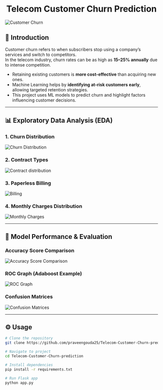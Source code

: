 # <div align="center">Telecom Customer Churn Prediction</div>

![Customer Churn](https://img.freepik.com/free-vector/customer-churn-rate-concept-illustration_114360-7967.jpg)  


## 📌 Introduction
Customer churn refers to when subscribers stop using a company’s services and switch to competitors.  
In the telecom industry, churn rates can be as high as **15–25% annually** due to intense competition.  

- Retaining existing customers is **more cost-effective** than acquiring new ones.  
- Machine Learning helps by **identifying at-risk customers early**, allowing targeted retention strategies.  
- This project uses ML models to predict churn and highlight factors influencing customer decisions.  

---

## 📊 Exploratory Data Analysis (EDA)

### 1. Churn Distribution  
![Churn Distribution]([https://github.com/praveengouda25/Telecom-Customer-Churn-prediction/blob/main/output/Churn%20Distribution.png?raw=true](https://github.com/praveengouda25/Telecom_Customer_Churn_Prediction/commit/111c973aca0fa604a95c80a28d95ee3d6ee3cf46))  

### 2. Contract Types  
![Contract distribution](https://github.com/praveengouda25/Telecom-Customer-Churn-prediction/blob/main/output/Contract%20distribution.png?raw=true)  

### 3. Paperless Billing  
![Billing](https://github.com/praveengouda25/Telecom-Customer-Churn-prediction/blob/main/output/billing.PNG?raw=true)  

### 4. Monthly Charges Distribution  
![Monthly Charges](https://github.com/praveengouda25/Telecom-Customer-Churn-prediction/blob/main/output/carges%20distribution.PNG?raw=true)  

---

## 🤖 Model Performance & Evaluation

### Accuracy Score Comparison  
![Accuracy Score Comparison](https://github.com/praveengouda25/Telecom-Customer-Churn-prediction/blob/main/output/Accuracy%20score%20comparison.PNG?raw=true)  

### ROC Graph (Adaboost Example)  
![ROC Graph](https://github.com/praveengouda25/Telecom-Customer-Churn-prediction/blob/main/output/Adaboost.PNG?raw=true)  

### Confusion Matrices  
![Confusion Matrices](https://github.com/praveengouda25/Telecom-Customer-Churn-prediction/blob/main/output/confusion_matrix_models.PNG?raw=true)  

---

## ⚙️ Usage
```bash
# Clone the repository
git clone https://github.com/praveengouda25/Telecom-Customer-Churn-prediction.git

# Navigate to project
cd Telecom-Customer-Churn-prediction

# Install dependencies
pip install -r requirements.txt

# Run Flask app
python app.py
